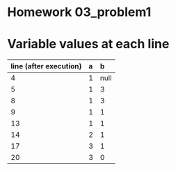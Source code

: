 # Homework 03_problem1

# Variable values at each line
| line (after execution) | a  | b  |
| ---- |:---|:---|
| 4    | 1  | null  |
| 5    | 1  | 3  |
| 8    | 1  | 3  |
| 9    | 1  | 1  |
| 13    | 1  | 1  |
| 14    | 2  | 1  |
| 17    | 3  | 1  |
| 20    | 3  | 0  |

